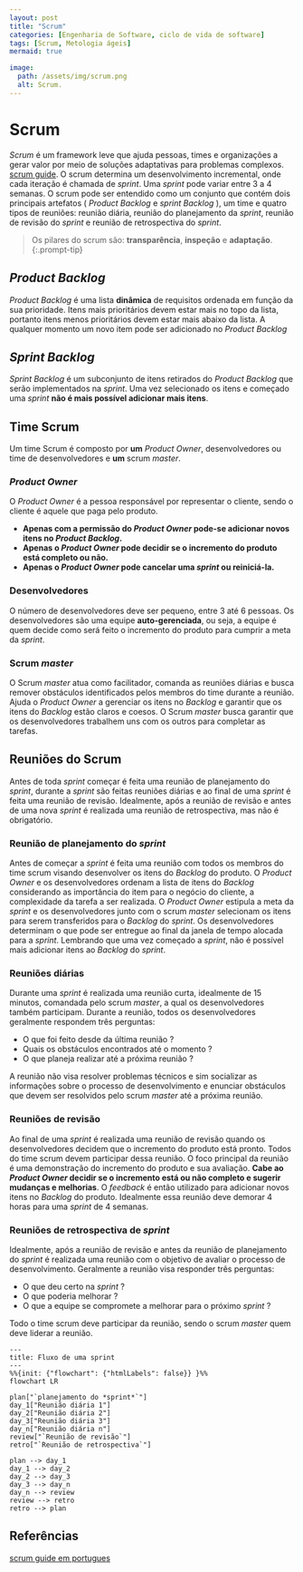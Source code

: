 ```yaml
---
layout: post
title: "Scrum"
categories: [Engenharia de Software, ciclo de vida de software]
tags: [Scrum, Metologia ágeis]
mermaid: true

image:
  path: /assets/img/scrum.png
  alt: Scrum.
---
```


# Scrum

_Scrum_ é um framework leve que ajuda pessoas, times e organizações a gerar valor por meio de soluções adaptativas para problemas complexos. [scrum guide][guide].
O scrum determina um desenvolvimento incremental, onde cada iteração é chamada de _sprint_. Uma _sprint_ pode variar entre 3 a 4 semanas.
O scrum pode ser entendido como um conjunto que contém dois principais artefatos ( _Product_ _Backlog_ e _sprint_ _Backlog_ ),
um time e quatro tipos de reuniões: reunião diária, reunião do planejamento da _sprint_, reunião de revisão do _sprint_ e reunião de retrospectiva do _sprint_.

> Os pilares do scrum são: **transparência**, **inspeção** e **adaptação**.
{:.prompt-tip}

## _Product_ _Backlog_

_Product_ _Backlog_ é uma lista **dinâmica** de requisitos ordenada em função da sua prioridade. Itens mais prioritários devem estar mais no topo da lista, portanto itens menos prioritários devem estar mais abaixo da lista. A qualquer momento um novo item pode ser adicionado no _Product_ _Backlog_

## _Sprint_ _Backlog_

_Sprint_ _Backlog_ é um subconjunto de itens retirados do _Product_ _Backlog_ que serão implementados na _sprint_. Uma vez selecionado os itens e começado uma _sprint_ **não é mais possível adicionar mais itens**.

## Time Scrum

Um time Scrum é composto por **um** _Product_ _Owner_, desenvolvedores ou time de desenvolvedores e **um** scrum _master_.

### _Product_ _Owner_

O _Product_ _Owner_ é a pessoa responsável por representar o cliente, sendo o cliente é aquele que paga pelo produto.

- **Apenas com a permissão do _Product_ _Owner_ pode-se adicionar novos itens no _Product_ _Backlog_.**
- **Apenas o _Product_ _Owner_ pode decidir se o incremento do produto está completo ou não.**
- **Apenas o _Product_ _Owner_ pode cancelar uma _sprint_ ou reiniciá-la.**

### Desenvolvedores

O número de desenvolvedores deve ser pequeno, entre 3 até 6 pessoas. Os desenvolvedores são uma equipe **auto-gerenciada**, ou seja, a equipe é quem decide como será feito o incremento do produto para cumprir a meta da _sprint_.

### Scrum _master_

O Scrum _master_ atua como facilitador, comanda as reuniões diárias e busca remover obstáculos identificados pelos membros do time durante a reunião. Ajuda o _Product_ _Owner_ a gerenciar os itens no _Backlog_ e garantir que os itens do _Backlog_ estão claros e coesos. O Scrum _master_ busca garantir que os desenvolvedores trabalhem uns com os outros para completar as tarefas.

## Reuniões do Scrum

Antes de toda _sprint_ começar é feita uma reunião de planejamento do _sprint_, durante a _sprint_ são feitas reuniões diárias e ao final de uma _sprint_ é feita uma reunião de revisão. Idealmente, após a reunião de revisão e antes de uma nova _sprint_ é realizada uma reunião de retrospectiva, mas não é obrigatório.

### Reunião de planejamento do _sprint_

Antes de começar a _sprint_ é feita uma reunião com todos os membros do time scrum visando desenvolver os itens do _Backlog_ do produto. O _Product_ _Owner_ e os desenvolvedores ordenam a lista de itens do _Backlog_ considerando as importância do item para o negócio do cliente, a complexidade da tarefa a ser realizada. O _Product_ _Owner_ estipula a meta da _sprint_ e os desenvolvedores junto com o scrum _master_ selecionam os itens para serem transferidos para o _Backlog_ do _sprint_. Os desenvolvedores determinam o que pode ser entregue ao final da janela de tempo alocada para a _sprint_. Lembrando que uma vez começado a _sprint_, não é possível mais adicionar itens ao _Backlog_ do _sprint_.

### Reuniões diárias

Durante uma _sprint_ é realizada uma reunião curta, idealmente de 15 minutos, comandada pelo scrum _master_, a qual os desenvolvedores também participam. Durante a reunião, todos os desenvolvedores geralmente respondem três perguntas:

- O que foi feito desde da última reunião ?
- Quais os obstáculos encontrados até o momento ?
- O que planeja realizar até a próxima reunião ?

A reunião não visa resolver problemas técnicos e sim socializar as informações sobre o processo de desenvolvimento e enunciar obstáculos que devem ser resolvidos pelo scrum _master_ até a próxima reunião.

### Reuniões de revisão

Ao final de uma _sprint_ é realizada uma reunião de revisão quando os desenvolvedores decidem que o incremento do produto está pronto. Todos do time scrum devem participar dessa reunião. O foco principal da reunião é uma demonstração do incremento do produto e sua avaliação. **Cabe ao _Product_ _Owner_ decidir se o incremento está ou não completo e sugerir mudanças e melhorias**. O _feedback_ é então utilizado para adicionar novos itens no _Backlog_ do produto. Idealmente essa reunião deve demorar 4 horas para uma _sprint_ de 4 semanas.

### Reuniões de retrospectiva de _sprint_

Idealmente, após a reunião de revisão e antes da reunião de planejamento do _sprint_ é realizada uma reunião com o objetivo de avaliar o processo de desenvolvimento. Geralmente a reunião visa responder três perguntas:

- O que deu certo na _sprint_ ?
- O que poderia melhorar ?
- O que a equipe se compromete a melhorar para o próximo _sprint_ ?

Todo o time scrum deve participar da reunião, sendo o scrum _master_ quem deve liderar a reunião.

```mermaid
---
title: Fluxo de uma sprint
---
%%{init: {"flowchart": {"htmlLabels": false}} }%%
flowchart LR

plan["`planejamento do *sprint*`"]
day_1["Reunião diária 1"]
day_2["Reunião diária 2"]
day_3["Reunião diária 3"]
day_n["Reunião diária n"]
review["`Reunião de revisão`"]
retro["`Reunião de retrospectiva`"]

plan --> day_1
day_1 --> day_2
day_2 --> day_3
day_3 --> day_n
day_n --> review
review --> retro
retro --> plan
```

## Referências

[scrum guide em portugues][guide]

[guide]: https://scrumguides.org/docs/scrumguide/v2020/2020-Scrum-Guide-PortugueseBR-3.0.pdf
